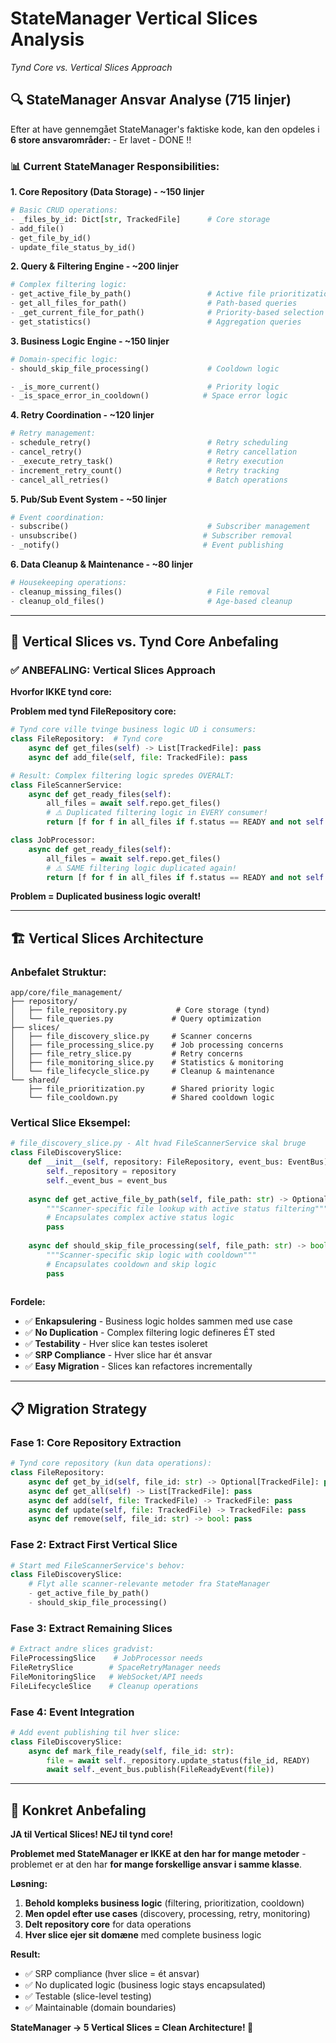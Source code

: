# StateManager Vertical Slices Analysis
*Tynd Core vs. Vertical Slices Approach*

## 🔍 **StateManager Ansvar Analyse (715 linjer)**

Efter at have gennemgået StateManager's faktiske kode, kan den opdeles i **6 store ansvarområder:** - Er lavet - DONE !!

### **📊 Current StateManager Responsibilities:**

**1. Core Repository (Data Storage) - ~150 linjer**
```python
# Basic CRUD operations:
- _files_by_id: Dict[str, TrackedFile]      # Core storage
- add_file() 
- get_file_by_id()
- update_file_status_by_id()
```

**2. Query & Filtering Engine - ~200 linjer** 
```python
# Complex filtering logic:
- get_active_file_by_path()                 # Active file prioritization  
- get_all_files_for_path()                  # Path-based queries
- _get_current_file_for_path()              # Priority-based selection
- get_statistics()                          # Aggregation queries
```

**3. Business Logic Engine - ~150 linjer**
```python
# Domain-specific logic:
- should_skip_file_processing()             # Cooldown logic

- _is_more_current()                        # Priority logic
- _is_space_error_in_cooldown()            # Space error logic
```

**4. Retry Coordination - ~120 linjer**
```python
# Retry management:
- schedule_retry()                          # Retry scheduling
- cancel_retry()                            # Retry cancellation
- _execute_retry_task()                     # Retry execution
- increment_retry_count()                   # Retry tracking
- cancel_all_retries()                      # Batch operations
```

**5. Pub/Sub Event System - ~50 linjer**
```python
# Event coordination:
- subscribe()                               # Subscriber management
- unsubscribe()                            # Subscriber removal
- _notify()                                # Event publishing
```

**6. Data Cleanup & Maintenance - ~80 linjer**
```python
# Housekeeping operations:
- cleanup_missing_files()                   # File removal
- cleanup_old_files()                       # Age-based cleanup
```

---

## 🎯 **Vertical Slices vs. Tynd Core Anbefaling**

### **✅ ANBEFALING: Vertical Slices Approach**

**Hvorfor IKKE tynd core:**

**Problem med tynd FileRepository core:**
```python
# Tynd core ville tvinge business logic UD i consumers:
class FileRepository:  # Tynd core
    async def get_files(self) -> List[TrackedFile]: pass
    async def add_file(self, file: TrackedFile): pass

# Result: Complex filtering logic spredes OVERALT:
class FileScannerService:
    async def get_ready_files(self):
        all_files = await self.repo.get_files()
        # ⚠️ Duplicated filtering logic in EVERY consumer!
        return [f for f in all_files if f.status == READY and not self._in_cooldown(f)]

class JobProcessor:  
    async def get_ready_files(self):
        all_files = await self.repo.get_files()
        # ⚠️ SAME filtering logic duplicated again!
        return [f for f in all_files if f.status == READY and not self._in_cooldown(f)]
```

**Problem = Duplicated business logic overalt!**

---

## 🏗️ **Vertical Slices Architecture**

### **Anbefalet Struktur:**

```
app/core/file_management/
├── repository/
│   ├── file_repository.py           # Core storage (tynd)
│   └── file_queries.py             # Query optimization
├── slices/
│   ├── file_discovery_slice.py     # Scanner concerns  
│   ├── file_processing_slice.py    # Job processing concerns
│   ├── file_retry_slice.py         # Retry concerns
│   ├── file_monitoring_slice.py    # Statistics & monitoring
│   └── file_lifecycle_slice.py     # Cleanup & maintenance
└── shared/
    ├── file_prioritization.py      # Shared priority logic
    └── file_cooldown.py            # Shared cooldown logic
```

### **Vertical Slice Eksempel:**

```python
# file_discovery_slice.py - Alt hvad FileScannerService skal bruge
class FileDiscoverySlice:
    def __init__(self, repository: FileRepository, event_bus: EventBus):
        self._repository = repository
        self._event_bus = event_bus
    
    async def get_active_file_by_path(self, file_path: str) -> Optional[TrackedFile]:
        """Scanner-specific file lookup with active status filtering"""
        # Encapsulates complex active status logic
        pass
    
    async def should_skip_file_processing(self, file_path: str) -> bool:
        """Scanner-specific skip logic with cooldown"""
        # Encapsulates cooldown and skip logic
        pass
    

```

**Fordele:**
- ✅ **Enkapsulering** - Business logic holdes sammen med use case
- ✅ **No Duplication** - Complex filtering logic defineres ÉT sted
- ✅ **Testability** - Hver slice kan testes isoleret  
- ✅ **SRP Compliance** - Hver slice har ét ansvar
- ✅ **Easy Migration** - Slices kan refactores incrementally

---

## 📋 **Migration Strategy**

### **Fase 1: Core Repository Extraction**
```python
# Tynd core repository (kun data operations):
class FileRepository:
    async def get_by_id(self, file_id: str) -> Optional[TrackedFile]: pass
    async def get_all(self) -> List[TrackedFile]: pass
    async def add(self, file: TrackedFile) -> TrackedFile: pass  
    async def update(self, file: TrackedFile) -> TrackedFile: pass
    async def remove(self, file_id: str) -> bool: pass
```

### **Fase 2: Extract First Vertical Slice**
```python
# Start med FileScannerService's behov:
class FileDiscoverySlice:
    # Flyt alle scanner-relevante metoder fra StateManager
    - get_active_file_by_path()
    - should_skip_file_processing()  
```

### **Fase 3: Extract Remaining Slices**
```python
# Extract andre slices gradvist:
FileProcessingSlice    # JobProcessor needs
FileRetrySlice        # SpaceRetryManager needs  
FileMonitoringSlice   # WebSocket/API needs
FileLifecycleSlice    # Cleanup operations
```

### **Fase 4: Event Integration**
```python
# Add event publishing til hver slice:
class FileDiscoverySlice:
    async def mark_file_ready(self, file_id: str):
        file = await self._repository.update_status(file_id, READY)
        await self._event_bus.publish(FileReadyEvent(file))
```

---

## 🎯 **Konkret Anbefaling**

**JA til Vertical Slices! NEJ til tynd core!**

**Problemet med StateManager er IKKE at den har for mange metoder** - problemet er at den har **for mange forskellige ansvar i samme klasse**.

**Løsning:**
1. **Behold kompleks business logic** (filtering, prioritization, cooldown)
2. **Men opdel efter use cases** (discovery, processing, retry, monitoring)  
3. **Delt repository core** for data operations
4. **Hver slice ejer sit domæne** med complete business logic

**Result:**
- ✅ SRP compliance (hver slice = ét ansvar)
- ✅ No duplicated logic (business logic stays encapsulated)
- ✅ Testable (slice-level testing)
- ✅ Maintainable (domain boundaries)

**StateManager → 5 Vertical Slices = Clean Architecture! 🎯**